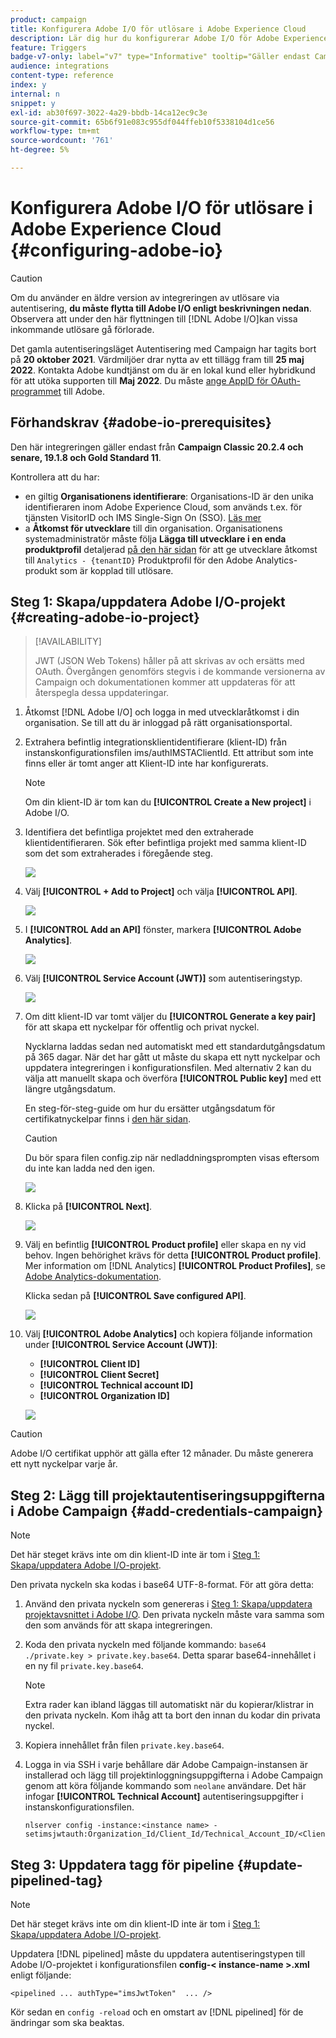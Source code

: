 ```yaml
---
product: campaign
title: Konfigurera Adobe I/O för utlösare i Adobe Experience Cloud
description: Lär dig hur du konfigurerar Adobe I/O för Adobe Experience Cloud Triggers
feature: Triggers
badge-v7-only: label="v7" type="Informative" tooltip="Gäller endast Campaign Classic v7"
audience: integrations
content-type: reference
index: y
internal: n
snippet: y
exl-id: ab30f697-3022-4a29-bbdb-14ca12ec9c3e
source-git-commit: 65b6f91e083c955df044ffeb10f5338104d1ce56
workflow-type: tm+mt
source-wordcount: '761'
ht-degree: 5%

---
```


# Konfigurera Adobe I/O för utlösare i Adobe Experience Cloud {#configuring-adobe-io}

>[!CAUTION]
>
>Om du använder en äldre version av integreringen av utlösare via autentisering, **du måste flytta till Adobe I/O enligt beskrivningen nedan**.
>Observera att under den här flyttningen till [!DNL Adobe I/O]kan vissa inkommande utlösare gå förlorade.
>
>Det gamla autentiseringsläget Autentisering med Campaign har tagits bort på **20 oktober 2021**. Värdmiljöer drar nytta av ett tillägg fram till **25 maj 2022**. Kontakta Adobe kundtjänst om du är en lokal kund eller hybridkund för att utöka supporten till **Maj 2022**. Du måste [ange AppID för OAuth-programmet](../../integrations/using/configuring-pipeline.md#step-optional) till Adobe.

## Förhandskrav {#adobe-io-prerequisites}

Den här integreringen gäller endast från **Campaign Classic 20.2.4 och senare, 19.1.8 och Gold Standard 11**.

Kontrollera att du har:

* en giltig **Organisationens identifierare**: Organisations-ID är den unika identifieraren inom Adobe Experience Cloud, som används t.ex. för tjänsten VisitorID och IMS Single-Sign On (SSO). [Läs mer](https://experienceleague.adobe.com/docs/core-services/interface/administration/organizations.html?lang=sv)
* a **Åtkomst för utvecklare** till din organisation. Organisationens systemadministratör måste följa **Lägga till utvecklare i en enda produktprofil** detaljerad [på den här sidan](https://helpx.adobe.com/enterprise/using/manage-developers.html) för att ge utvecklare åtkomst till `Analytics - {tenantID}` Produktprofil för den Adobe Analytics-produkt som är kopplad till utlösare.

## Steg 1: Skapa/uppdatera Adobe I/O-projekt {#creating-adobe-io-project}

>[!AVAILABILITY]
>
> JWT (JSON Web Tokens) håller på att skrivas av och ersätts med OAuth. Övergången genomförs stegvis i de kommande versionerna av Campaign och dokumentationen kommer att uppdateras för att återspegla dessa uppdateringar.

1. Åtkomst [!DNL Adobe I/O] och logga in med utvecklaråtkomst i din organisation. Se till att du är inloggad på rätt organisationsportal.

1. Extrahera befintlig integrationsklientidentifierare (klient-ID) från instanskonfigurationsfilen ims/authIMSTAClientId. Ett attribut som inte finns eller är tomt anger att Klient-ID inte har konfigurerats.

   >[!NOTE]
   >
   >Om din klient-ID är tom kan du **[!UICONTROL Create a New project]** i Adobe I/O.

1. Identifiera det befintliga projektet med den extraherade klientidentifieraren. Sök efter befintliga projekt med samma klient-ID som det som extraherades i föregående steg.

   ![](assets/do-not-localize/adobe_io_8.png)

1. Välj **[!UICONTROL + Add to Project]** och välja **[!UICONTROL API]**.

   ![](assets/do-not-localize/adobe_io_1.png)

1. I **[!UICONTROL Add an API]** fönster, markera **[!UICONTROL Adobe Analytics]**.

   ![](assets/do-not-localize/adobe_io_2.png)

1. Välj **[!UICONTROL Service Account (JWT)]** som autentiseringstyp.

   ![](assets/do-not-localize/adobe_io_3.png)

1. Om ditt klient-ID var tomt väljer du **[!UICONTROL Generate a key pair]** för att skapa ett nyckelpar för offentlig och privat nyckel.

   Nycklarna laddas sedan ned automatiskt med ett standardutgångsdatum på 365 dagar. När det har gått ut måste du skapa ett nytt nyckelpar och uppdatera integreringen i konfigurationsfilen. Med alternativ 2 kan du välja att manuellt skapa och överföra **[!UICONTROL Public key]** med ett längre utgångsdatum.

   En steg-för-steg-guide om hur du ersätter utgångsdatum för certifikatnyckelpar finns i [den här sidan](https://developer.adobe.com/developer-console/docs/guides/email-alerts/cert-expiry/#a-step-by-step-guide-to-replacing-expiring-certificate-key-pairs).


   >[!CAUTION]
   >
   >Du bör spara filen config.zip när nedladdningsprompten visas eftersom du inte kan ladda ned den igen.

   ![](assets/do-not-localize/adobe_io_4.png)

1. Klicka på **[!UICONTROL Next]**.

   ![](assets/do-not-localize/adobe_io_5.png)

1. Välj en befintlig **[!UICONTROL Product profile]** eller skapa en ny vid behov. Ingen behörighet krävs för detta **[!UICONTROL Product profile]**. Mer information om [!DNL Analytics] **[!UICONTROL Product Profiles]**, se [Adobe Analytics-dokumentation](https://experienceleague.adobe.com/docs/analytics/admin/admin-console/home.html#admin-console).

   Klicka sedan på **[!UICONTROL Save configured API]**.

   ![](assets/do-not-localize/adobe_io_6.png)

1. Välj **[!UICONTROL Adobe Analytics]** och kopiera följande information under **[!UICONTROL Service Account (JWT)]**:

   * **[!UICONTROL Client ID]**
   * **[!UICONTROL Client Secret]**
   * **[!UICONTROL Technical account ID]**
   * **[!UICONTROL Organization ID]**

   ![](assets/do-not-localize/adobe_io_7.png)

>[!CAUTION]
>
>Adobe I/O certifikat upphör att gälla efter 12 månader. Du måste generera ett nytt nyckelpar varje år.

## Steg 2: Lägg till projektautentiseringsuppgifterna i Adobe Campaign {#add-credentials-campaign}

>[!NOTE]
>
>Det här steget krävs inte om din klient-ID inte är tom i [Steg 1: Skapa/uppdatera Adobe I/O-projekt](#creating-adobe-io-project).

Den privata nyckeln ska kodas i base64 UTF-8-format. För att göra detta:

1. Använd den privata nyckeln som genereras i [Steg 1: Skapa/uppdatera projektavsnittet i Adobe I/O](#creating-adobe-io-project). Den privata nyckeln måste vara samma som den som används för att skapa integreringen.

1. Koda den privata nyckeln med följande kommando: `base64 ./private.key > private.key.base64`. Detta sparar base64-innehållet i en ny fil `private.key.base64`.

   >[!NOTE]
   >
   >Extra rader kan ibland läggas till automatiskt när du kopierar/klistrar in den privata nyckeln. Kom ihåg att ta bort den innan du kodar din privata nyckel.

1. Kopiera innehållet från filen `private.key.base64`.

1. Logga in via SSH i varje behållare där Adobe Campaign-instansen är installerad och lägg till projektinloggningsuppgifterna i Adobe Campaign genom att köra följande kommando som `neolane` användare. Det här infogar **[!UICONTROL Technical Account]** autentiseringsuppgifter i instanskonfigurationsfilen.

   ```
   nlserver config -instance:<instance name> -setimsjwtauth:Organization_Id/Client_Id/Technical_Account_ID/<Client_Secret>/<Base64_encoded_Private_Key>
   ```

## Steg 3: Uppdatera tagg för pipeline {#update-pipelined-tag}

>[!NOTE]
>
>Det här steget krävs inte om din klient-ID inte är tom i [Steg 1: Skapa/uppdatera Adobe I/O-projekt](#creating-adobe-io-project).

Uppdatera [!DNL pipelined] måste du uppdatera autentiseringstypen till Adobe I/O-projektet i konfigurationsfilen **config-&lt; instance-name >.xml** enligt följande:

```
<pipelined ... authType="imsJwtToken"  ... />
```

Kör sedan en `config -reload` och en omstart av [!DNL pipelined] för de ändringar som ska beaktas.
